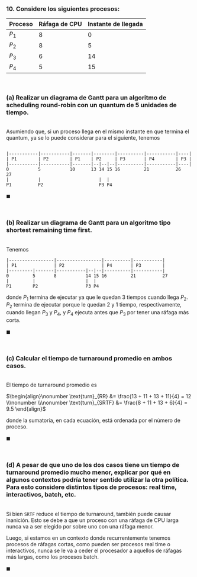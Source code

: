 ### 10. Considere los siguientes procesos:

| Proceso | Ráfaga de CPU | Instante de llegada |
| ------- | ------------- | ------------------- |
| $P_1$   | 8             | 0                   |
| $P_2$   | 8             | 5                   |
| $P_3$   | 6             | 14                  |
| $P_4$   | 5             | 15                  |

<br>

### (a) Realizar un diagrama de Gantt para un algoritmo de scheduling round-robin con un quantum de $5$ unidades de tiempo.

\
Asumiendo que, si un proceso llega en el mismo instante en que termina el quantum, ya se lo puede considerar para el siguiente, tenemos
```

|-----------|-----------|-------|--------|----------|-----------|----|
| P1        | P2        | P1    | P2     | P3       | P4        | P3 |
|-----------|-----------|-------|--|--|--|----------|-----------|----|
0           5           10      13 14 15 16         21          26   27
|           |                      |  |
P1          P2                     P3 P4
```
$\blacksquare$


<br>

### (b) Realizar un diagrama de Gantt para un algoritmo tipo shortest remaining time first.

\
Tenemos

```
|-----------------|-----------------|----------|-----------|
| P1              | P2              | P4       | P3        |
|---------|-------|-----------|--|--|----------|-----------|
0         5       8           14 15 16         21          27
|         |                   |  |
P1        P2                  P3 P4
```

donde $P_1$ termina de ejecutar ya que le quedan $3$ tiempos cuando llega $P_2$. $P_2$ termina de ejecutar porque le quedan $2$ y $1$ tiempo, respectivamente, cuando llegan $P_3$ y $P_4$, y $P_4$ ejecuta antes que $P_3$ por tener una ráfaga más corta.

$\blacksquare$


<br>

### (c) Calcular el tiempo de turnaround promedio en ambos casos.

\
El tiempo de turnaround promedio es

$\begin{align}\nonumber
    \text{turn}_{RR} &= \frac{13 + 11 + 13 + 11}{4} = 12
    \\\nonumber
    \\\nonumber
    \text{turn}_{SRTF} &= \frac{8 + 11 + 13 + 6}{4} = 9.5
\end{align}$

donde la sumatoria, en cada ecuación, está ordenada por el número de proceso.

$\blacksquare$


<br>

### (d) A pesar de que uno de los dos casos tiene un tiempo de turnaround promedio mucho menor, explicar por qué en algunos contextos podría tener sentido utilizar la otra política. Para esto considere distintos tipos de procesos: real time, interactivos, batch, etc.

\
Si bien `SRTF` reduce el tiempo de turnaround, también puede causar inanición. Esto se debe a que un proceso con una ráfaga de CPU larga nunca va a ser elegido por sobre uno con una ráfaga menor. 

Luego, si estamos en un contexto donde recurrentemente tenemos procesos de ráfagas cortas, como pueden ser procesos real time o interactivos, nunca se le va a ceder el procesador a aquellos de ráfagas más largas, como los procesos batch. 

$\blacksquare$
